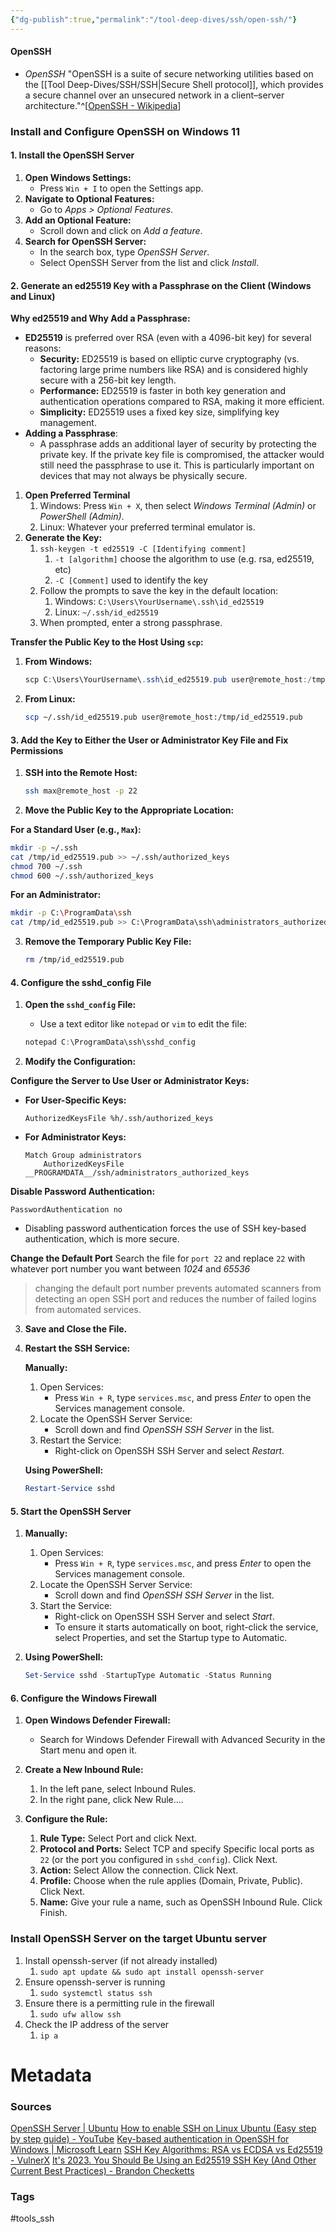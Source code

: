 ```yaml
---
{"dg-publish":true,"permalink":"/tool-deep-dives/ssh/open-ssh/"}
---
```


#### OpenSSH
- *OpenSSH* "OpenSSH is a suite of secure networking utilities based on the [[Tool Deep-Dives/SSH/SSH\|Secure Shell protocol]], which provides a secure channel over an unsecured network in a client–server architecture."^[[OpenSSH - Wikipedia](https://en.wikipedia.org/wiki/OpenSSH)]


### Install and Configure OpenSSH on Windows 11

#### 1. Install the OpenSSH Server
1. **Open Windows Settings:**
   - Press `Win + I` to open the Settings app.
2. **Navigate to Optional Features:**
   - Go to *Apps > Optional Features*.
3. **Add an Optional Feature:**
   - Scroll down and click on *Add a feature*.
4. **Search for OpenSSH Server:**
   - In the search box, type *OpenSSH Server*.
   - Select OpenSSH Server from the list and click *Install*.

#### 2. Generate an ed25519 Key with a Passphrase on the Client (Windows and Linux)

**Why ed25519 and Why Add a Passphrase:**
- **ED25519** is preferred over RSA (even with a 4096-bit key) for several reasons:
  - **Security:** ED25519 is based on elliptic curve cryptography (vs. factoring large prime numbers like RSA) and is considered highly secure with a 256-bit key length.
  - **Performance:** ED25519 is faster in both key generation and authentication operations compared to RSA, making it more efficient.
  - **Simplicity:** ED25519 uses a fixed key size, simplifying key management.
- **Adding a Passphrase**:
  - A passphrase adds an additional layer of security by protecting the private key. If the private key file is compromised, the attacker would still need the passphrase to use it. This is particularly important on devices that may not always be physically secure.

1. **Open Preferred Terminal**
   1. Windows: Press `Win + X`, then select *Windows Terminal (Admin)* or *PowerShell (Admin)*.
   2. Linux: Whatever your preferred terminal emulator is.
2. **Generate the Key:**
   1. `ssh-keygen -t ed25519 -C [Identifying comment]`
	   1. `-t [algorithm]` choose the algorithm to use (e.g. rsa, ed25519, etc)
	   2. `-C [Comment]` used to identify the key
   2. Follow the prompts to save the key in the default location:
	   1. Windows: `C:\Users\YourUsername\.ssh\id_ed25519`
	   2. Linux: `~/.ssh/id_ed25519`
   3. When prompted, enter a strong passphrase.


**Transfer the Public Key to the Host Using `scp`:**

1. **From Windows:**
   ```powershell
   scp C:\Users\YourUsername\.ssh\id_ed25519.pub user@remote_host:/tmp/id_ed25519.pub
   ```

2. **From Linux:**
   ```bash
   scp ~/.ssh/id_ed25519.pub user@remote_host:/tmp/id_ed25519.pub
   ```

#### 3. Add the Key to Either the User or Administrator Key File and Fix Permissions

1. **SSH into the Remote Host:**
   ```bash
   ssh max@remote_host -p 22
   ```

2. **Move the Public Key to the Appropriate Location:**

**For a Standard User (e.g., `Max`):**
   ```bash
   mkdir -p ~/.ssh
   cat /tmp/id_ed25519.pub >> ~/.ssh/authorized_keys
   chmod 700 ~/.ssh
   chmod 600 ~/.ssh/authorized_keys
   ```

**For an Administrator:**
   ```bash
   mkdir -p C:\ProgramData\ssh
   cat /tmp/id_ed25519.pub >> C:\ProgramData\ssh\administrators_authorized_keys
   ```

3. **Remove the Temporary Public Key File:**
   ```bash
   rm /tmp/id_ed25519.pub
   ```

#### 4. Configure the sshd_config File

1. **Open the `sshd_config` File:**
   - Use a text editor like `notepad` or `vim` to edit the file:
   ```powershell
   notepad C:\ProgramData\ssh\sshd_config
   ```

2. **Modify the Configuration:**

**Configure the Server to Use User or Administrator Keys:**

- **For User-Specific Keys:**
   ```plaintext
   AuthorizedKeysFile %h/.ssh/authorized_keys
   ```

- **For Administrator Keys:**
   ```plaintext
   Match Group administrators
       AuthorizedKeysFile __PROGRAMDATA__/ssh/administrators_authorized_keys
   ```

**Disable Password Authentication:**
   ```plaintext
   PasswordAuthentication no
   ```
   - Disabling password authentication forces the use of SSH key-based authentication, which is more secure.

**Change the Default Port**
Search the file for `port 22` and replace `22` with whatever port number you want between *1024* and *65536*

> changing the default port number prevents automated scanners from detecting an open SSH port and reduces the number of failed logins from automated services.

3. **Save and Close the File.**

4. **Restart the SSH Service:**

   **Manually:**
   1. Open Services:
      - Press `Win + R`, type `services.msc`, and press *Enter* to open the Services management console.
   2. Locate the OpenSSH Server Service:
      - Scroll down and find *OpenSSH SSH Server* in the list.
   3. Restart the Service:
      - Right-click on OpenSSH SSH Server and select *Restart*.

   **Using PowerShell:**
   ```powershell
   Restart-Service sshd
   ```

#### 5. Start the OpenSSH Server

1. **Manually:**
   1. Open Services:
      - Press `Win + R`, type `services.msc`, and press *Enter* to open the Services management console.
   2. Locate the OpenSSH Server Service:
      - Scroll down and find *OpenSSH SSH Server* in the list.
   3. Start the Service:
      - Right-click on OpenSSH SSH Server and select *Start*.
      - To ensure it starts automatically on boot, right-click the service, select Properties, and set the Startup type to Automatic.

2. **Using PowerShell:**
   ```powershell
   Set-Service sshd -StartupType Automatic -Status Running
   ```

#### 6. Configure the Windows Firewall

1. **Open Windows Defender Firewall:**
   - Search for Windows Defender Firewall with Advanced Security in the Start menu and open it.

2. **Create a New Inbound Rule:**
   1. In the left pane, select Inbound Rules.
   2. In the right pane, click New Rule....

3. **Configure the Rule:**
   1. **Rule Type:** Select Port and click Next.
   2. **Protocol and Ports:** Select TCP and specify Specific local ports as `22` (or the port you configured in `sshd_config`). Click Next.
   3. **Action:** Select Allow the connection. Click Next.
   4. **Profile:** Choose when the rule applies (Domain, Private, Public). Click Next.
   5. **Name:** Give your rule a name, such as OpenSSH Inbound Rule. Click Finish.


### Install OpenSSH Server on the target Ubuntu server
1. Install openssh-server (if not already installed)
	1. `sudo apt update && sudo apt install openssh-server`
2. Ensure openssh-server is running
	1. `sudo systemctl status ssh`
3. Ensure there is a permitting rule in the firewall
	1. `sudo ufw allow ssh`
4. Check the IP address of the server
	1. `ip a`



# Metadata

### Sources
[OpenSSH Server | Ubuntu](https://ubuntu.com/server/docs/service-openssh)
[How to enable SSH on Linux Ubuntu (Easy step by step guide) - YouTube](https://www.youtube.com/watch?v=Wlmne44M6fQ)
[Key-based authentication in OpenSSH for Windows | Microsoft Learn](https://learn.microsoft.com/en-us/windows-server/administration/openssh/openssh_keymanagement)
[SSH Key Algorithms: RSA vs ECDSA vs Ed25519 - VulnerX](https://vulnerx.com/ssh-key-algorithms/)
[It's 2023. You Should Be Using an Ed25519 SSH Key (And Other Current Best Practices) - Brandon Checketts](https://www.brandonchecketts.com/archives/its-2023-you-should-be-using-an-ed25519-ssh-key-and-other-current-best-practices)
### Tags
#tools_ssh 






